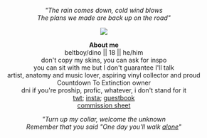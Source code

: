 <p align="center">
<i>"The rain comes down, cold wind blows <br>
The plans we made are back up on the road"</i><br>
</p>

<p align="center">
      <img src="https://github.com/beltboy/beltboy/assets/126973284/2c83941f-bd29-49a9-90a1-615c9e120c90"/>
</p>

<p align="center">
<strong>About me</strong><br>
beltboy/dino || 18 || he/him<br>
  don't copy my skins, you can ask for inspo<br>
  you can sit with me but I don't guarantee I'll talk<br>
  artist, anatomy and music lover, aspiring vinyl collector and proud Countdown To Extinction owner<br>
      dni if you're proship, profic, whatever, i don't stand for it<br>
  <a href="https://twitter.com/_Dolpha_">twt</a>; <a href="https://www.instagram.com/_dolpha_/">insta</a>; <a href="https://yourmom.123guestbook.com/">guestbook</a><br>
<a href="https://rentry.co/commissionsheet">commission sheet</a>
</p> 

<p align="center">
<i>"Turn up my collar, welcome the unknown<br>
Remember that you said "One day you'll walk <a href="https://www.youtube.com/watch?v=d8CS_dmC-dI">alone</a>"</i>
</p>
